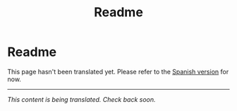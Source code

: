 ﻿---
title: Readme
---

<!-- TODO: translation missing -->

# Readme

This page hasn't been translated yet. Please refer to the [Spanish version](/es/readme) for now.

---

*This content is being translated. Check back soon.*
